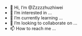 - 👋 Hi, I’m @Zzzzzhuzhiwei
- 👀 I’m interested in ...
- 🌱 I’m currently learning ...
- 💞️ I’m looking to collaborate on ...
- 📫 How to reach me ...

<!---
Zzzzzhuzhiwei/Zzzzzhuzhiwei is a ✨ special ✨ repository because its `README.md` (this file) appears on your GitHub profile.
You can click the Preview link to take a look at your changes.
--->
